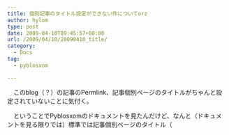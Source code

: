 ```yaml
---
title: 個別記事のタイトル設定ができない件についてorz
author: hylom
type: post
date: 2009-04-10T09:45:57+00:00
url: /2009/04/10/20090410_title/
category:
  - Docs
tag:
  - pyblosxom

---
```

　このblog（？）の記事のPermlink、記事個別ページのタイトルがちゃんと設定されていないことに気付く。

　ということでPyblosxomのドキュメントを見たんだけど、なんと（ドキュメントを見る限りでは）標準では記事個別ページのタイトル（<title>タグ内に設定するタイトルね）にその記事のタイトルを入れることができないっぽいorz。自前でプラグインを書けということか。

　このblog（？）は、記事レンダリングをPyblosxomで、記事編集などのバックエンドはfsmというシステムでやっているんだけど、どちらも良い言い方をすると自由度が高い、悪い言い方をすると色々と面倒くさいけど、まぁ修行wということで（それでで面倒くさくなって修正しないままだらだらと、という話もあるが……）。

　しょうがないのでとりあえずタイトルを入れないままごまかす。ToDoに入れておこう。
